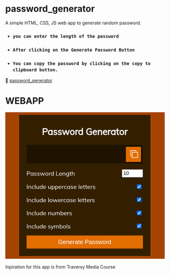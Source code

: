 # password_generator
A simple HTML, CSS, JS web app to generate random password.



- ### `you can enter the length of the password`
- ### `After clicking on the Generate Password Button` 
- ### `You can copy the password by clicking on the copy to clipboard button.`

🔗 [password_generator](https://rohit8020.github.io/password_generator/)

# WEBAPP
![landing page](./password_generator_webapp.png)

Inpiration for this app is from Traversy Media Course
